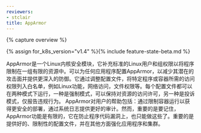 ```yaml
---
reviewers:
- stclair
title: AppArmor
---
```


{% capture overview %}

{% assign for_k8s_version="v1.4" %}{% include feature-state-beta.md %}


AppArmor是一个Linux内核安全模块，它补充标准的Linux用户和组权限以将程序限制在一组有限的资源中。可以为任何应用程序配置AppArmor，以减少其潜在的攻击面并提供更深入的防御。它通过调整配置文件，将特定程序或容器所需的访问权限列入白名单，例如Linux功能，网络访问，文件权限等。每个配置文件都可以在两种模式下运行，一种是强制模式，可以保持对资源的访问许可，另一种是投诉模式，仅报告违规行为。
AppArmor对用户的帮助包括：通过限制容器运行以获得更安全的部署，通过系统日志提供更好的审计。然而，重要的是要记住，AppArmor功能是有限的，它在防止程序代码漏洞上，也只能做这些了。重要的是提供好的、限制性的配置文件，并在其他方面强化应用程序和集群。

